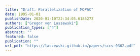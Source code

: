 ```yaml
---
title: "Draft: Parallelization of MOPAC"
date: 1995-01-01
publishDate: 2020-01-10T22:34:05.618527Z
authors: ["Gregor von Laszewski"]
publication_types: ["4"]
abstract: ""
featured: false
publication: ""
url_pdf: "https://laszewski.github.io/papers/sccs-0362.pdf"
---
```


